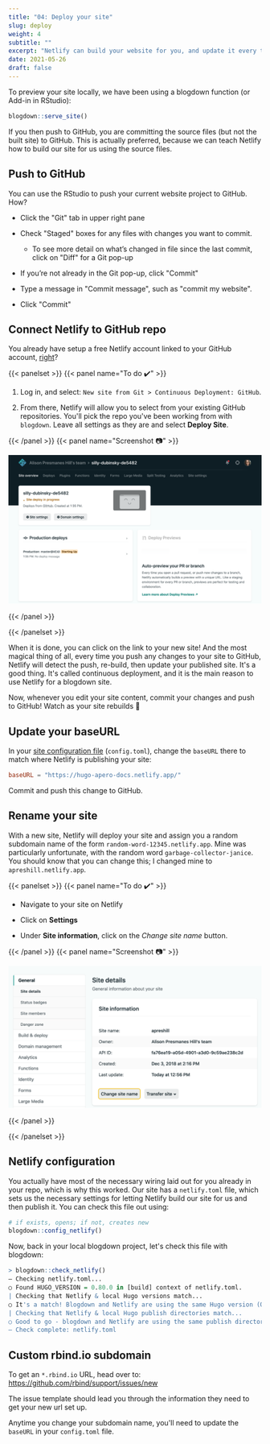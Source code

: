 ```yaml
---
title: "04: Deploy your site"
slug: deploy
weight: 4
subtitle: ""
excerpt: "Netlify can build your website for you, and update it every time you push to GitHub :rocket: It's called continuous deployment, and it is a beautiful thing."
date: 2021-05-26
draft: false
---
```


To preview your site locally, we have been using a blogdown function (or Add-in in RStudio):

```r
blogdown::serve_site()
```

If you then push to GitHub, you are committing the source files (but not the built site) to GitHub. This is actually preferred, because we can teach Netlify how to build our site for us using the source files. 

## Push to GitHub

You can use the RStudio to push your current website project to GitHub. How?

+ Click the "Git" tab in upper right pane

+ Check "Staged" boxes for any files with changes you want to commit.

    + To see more detail on what’s changed in file since the last commit, click on "Diff" for a Git pop-up

+ If you’re not already in the Git pop-up, click "Commit"

+ Type a message in "Commit message", such as "commit my website".

+ Click "Commit"

## Connect Netlify to GitHub repo

You already have setup a free Netlify account linked to your GitHub account, [right](../setup/#sign-up-for-netlify)?

{{< panelset >}}
{{< panel name="To do :heavy_check_mark:" >}}

1. Log in, and select: 
    `New site from Git > Continuous Deployment: GitHub`.

1. From there, Netlify will allow you to select from your existing GitHub repositories. You'll pick the repo you've been working from with `blogdown`. Leave all settings as they are and select **Deploy Site**.

{{< /panel >}}
{{< panel name="Screenshot :camera:" >}}

![](new_netlify.png)

{{< /panel >}}

{{< /panelset >}}


When it is done, you can click on the link to your new site! And the most magical thing of all, every time you push any changes to your site to GitHub, Netlify will detect the push, re-build, then update your published site. It's a good thing. It's called continuous deployment, and it is the main reason to use Netlify for a blogdown site.

Now, whenever you edit your site content, commit your changes and push to GitHub! Watch as your site rebuilds :tada:

## Update your baseURL

In your [site configuration file](../03-site-config) (`config.toml`), change the `baseURL` there to match where Netlify is publishing your site:

```toml
baseURL = "https://hugo-apero-docs.netlify.app/"
```

Commit and push this change to GitHub.

## Rename your site

With a new site, Netlify will deploy your site and assign you a random subdomain name of the form `random-word-12345.netlify.app`. Mine was particularly unfortunate, with the random word `garbage-collector-janice`. You should know that you can change this; I changed mine to `apreshill.netlify.app`. 

{{< panelset >}}
{{< panel name="To do :heavy_check_mark:" >}}

+ Navigate to your site on Netlify

+ Click on **Settings**

+ Under **Site information**, click on the *Change site name* button.

{{< /panel >}}
{{< panel name="Screenshot :camera:" >}}

![](netlify-site-name.png)

{{< /panel >}}

{{< /panelset >}}


## Netlify configuration

You actually have most of the necessary wiring laid out for you already in your repo, which is why this worked. Our site has a `netlify.toml` file, which sets us the necessary settings for letting Netlify build our site for us and then publish it. You can check this file out using:

```r
# if exists, opens; if not, creates new
blogdown::config_netlify()
```

Now, back in your local blogdown project, let's check this file with blogdown:

```r
> blogdown::check_netlify()
― Checking netlify.toml...
○ Found HUGO_VERSION = 0.80.0 in [build] context of netlify.toml.
| Checking that Netlify & local Hugo versions match...
○ It's a match! Blogdown and Netlify are using the same Hugo version (0.80.0).
| Checking that Netlify & local Hugo publish directories match...
○ Good to go - blogdown and Netlify are using the same publish directory: public
― Check complete: netlify.toml
```


## Custom rbind.io subdomain

To get an `*.rbind.io` URL, head over to: https://github.com/rbind/support/issues/new

The issue template should lead you through the information they need to get your new url set up.

Anytime you change your subdomain name, you'll need to update the `baseURL` in your `config.toml` file.